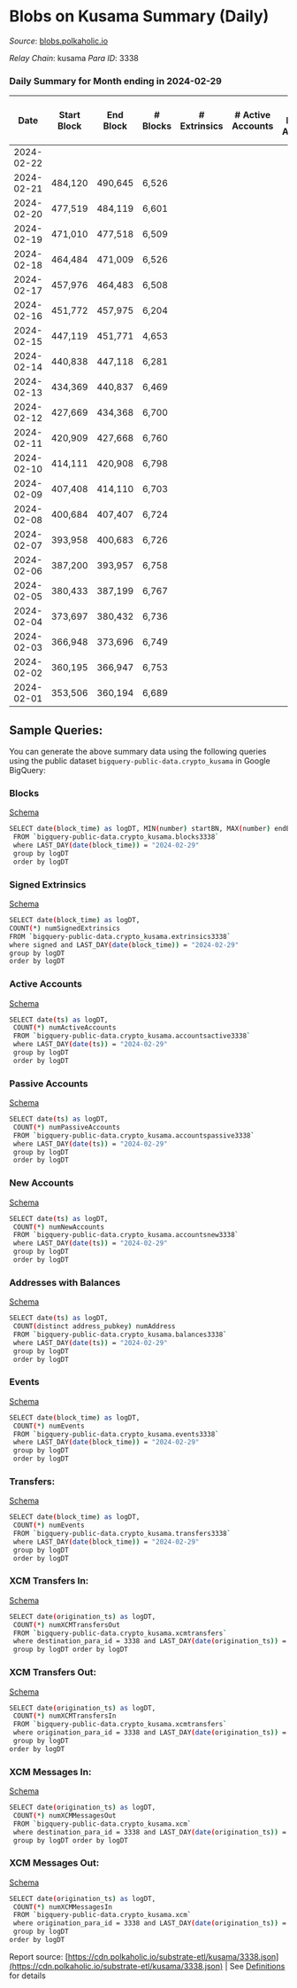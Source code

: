 # Blobs on Kusama Summary (Daily)

_Source_: [blobs.polkaholic.io](https://blobs.polkaholic.io)

*Relay Chain*: kusama
*Para ID*: 3338



### Daily Summary for Month ending in 2024-02-29


| Date    | Start Block | End Block | # Blocks | # Extrinsics | # Active Accounts | # Passive Accounts | # New Accounts | # Addresses | # Events  | # Transfers ($USD) | # XCM Transfers In ($USD) | # XCM Transfers Out ($USD) | # XCM In | # XCM Out | Issues |
|---------|-------------|-----------|----------|--------------|-------------------|--------------------|----------------|-------------|-----------|--------------------|---------------------------|----------------------------|----------|-----------|--------|
| 2024-02-22 |  |  |  |  |  |  |  |  |  |   |   |   |  |  |  |
| 2024-02-21 | 484,120 | 490,645 | 6,526 |  |  |  |  | 1 | 13,056 |   |   |   |  |  |  |
| 2024-02-20 | 477,519 | 484,119 | 6,601 |  |  |  |  | 1 | 13,205 |   |   |   |  |  |  |
| 2024-02-19 | 471,010 | 477,518 | 6,509 |  |  |  |  | 1 | 13,022 |   |   |   |  |  |  |
| 2024-02-18 | 464,484 | 471,009 | 6,526 |  |  |  |  | 1 | 13,055 |   |   |   |  |  |  |
| 2024-02-17 | 457,976 | 464,483 | 6,508 |  |  |  |  | 1 | 13,020 |   |   |   |  |  |  |
| 2024-02-16 | 451,772 | 457,975 | 6,204 |  |  |  |  | 1 | 12,412 |   |   |   |  |  |  |
| 2024-02-15 | 447,119 | 451,771 | 4,653 |  |  |  |  | 1 | 9,308 |   |   |   |  |  |  |
| 2024-02-14 | 440,838 | 447,118 | 6,281 |  |  |  |  | 1 | 12,566 |   |   |   |  |  |  |
| 2024-02-13 | 434,369 | 440,837 | 6,469 |  |  |  |  | 1 | 12,941 |   |   |   |  |  |  |
| 2024-02-12 | 427,669 | 434,368 | 6,700 |  |  |  |  | 1 | 13,404 |   |   |   |  |  |  |
| 2024-02-11 | 420,909 | 427,668 | 6,760 |  |  |  |  | 1 | 13,524 |   |   |   |  |  |  |
| 2024-02-10 | 414,111 | 420,908 | 6,798 |  |  |  |  | 1 | 13,599 |   |   |   |  |  |  |
| 2024-02-09 | 407,408 | 414,110 | 6,703 |  |  |  |  | 1 | 13,410 |   |   |   |  |  |  |
| 2024-02-08 | 400,684 | 407,407 | 6,724 |  |  |  |  | 1 | 13,452 |   |   |   |  |  |  |
| 2024-02-07 | 393,958 | 400,683 | 6,726 |  |  |  |  | 1 | 13,456 |   |   |   |  |  |  |
| 2024-02-06 | 387,200 | 393,957 | 6,758 |  |  |  |  | 1 | 13,519 |   |   |   |  |  |  |
| 2024-02-05 | 380,433 | 387,199 | 6,767 |  |  |  |  | 1 | 13,538 |   |   |   |  |  |  |
| 2024-02-04 | 373,697 | 380,432 | 6,736 |  |  |  |  | 1 | 13,476 |   |   |   |  |  |  |
| 2024-02-03 | 366,948 | 373,696 | 6,749 |  |  |  |  | 1 | 13,502 |   |   |   |  |  |  |
| 2024-02-02 | 360,195 | 366,947 | 6,753 |  |  |  |  | 1 | 13,509 |   |   |   |  |  |  |
| 2024-02-01 | 353,506 | 360,194 | 6,689 |  |  |  |  | 1 |  |   |   |   |  |  |  |

## Sample Queries:
You can generate the above summary data using the following queries using the public dataset `bigquery-public-data.crypto_kusama` in Google BigQuery:


### Blocks 

[Schema](https://github.com/colorfulnotion/substrate-etl/blob/main/schema/blocks.json)

```bash
SELECT date(block_time) as logDT, MIN(number) startBN, MAX(number) endBN, COUNT(*) numBlocks 
 FROM `bigquery-public-data.crypto_kusama.blocks3338`  
 where LAST_DAY(date(block_time)) = "2024-02-29" 
 group by logDT 
 order by logDT
```

### Signed Extrinsics 

[Schema](https://github.com/colorfulnotion/substrate-etl/blob/main/schema/extrinsics.json)

```bash
SELECT date(block_time) as logDT, 
COUNT(*) numSignedExtrinsics 
FROM `bigquery-public-data.crypto_kusama.extrinsics3338`  
where signed and LAST_DAY(date(block_time)) = "2024-02-29" 
group by logDT 
order by logDT
```

### Active Accounts 

[Schema](https://github.com/colorfulnotion/substrate-etl/blob/main/schema/accountsactive.json)

```bash
SELECT date(ts) as logDT, 
 COUNT(*) numActiveAccounts 
 FROM `bigquery-public-data.crypto_kusama.accountsactive3338` 
 where LAST_DAY(date(ts)) = "2024-02-29" 
 group by logDT 
 order by logDT
```

### Passive Accounts 

[Schema](https://github.com/colorfulnotion/substrate-etl/blob/main/schema/accountspassive.json)

```bash
SELECT date(ts) as logDT, 
 COUNT(*) numPassiveAccounts 
 FROM `bigquery-public-data.crypto_kusama.accountspassive3338` 
 where LAST_DAY(date(ts)) = "2024-02-29" 
 group by logDT 
 order by logDT
```

### New Accounts 

[Schema](https://github.com/colorfulnotion/substrate-etl/blob/main/schema/accountsnew.json)

```bash
SELECT date(ts) as logDT, 
 COUNT(*) numNewAccounts 
 FROM `bigquery-public-data.crypto_kusama.accountsnew3338` 
 where LAST_DAY(date(ts)) = "2024-02-29" 
 group by logDT
 order by logDT
```

### Addresses with Balances 

[Schema](https://github.com/colorfulnotion/substrate-etl/blob/main/schema/balances.json)

```bash
SELECT date(ts) as logDT,
 COUNT(distinct address_pubkey) numAddress 
 FROM `bigquery-public-data.crypto_kusama.balances3338` 
 where LAST_DAY(date(ts)) = "2024-02-29" 
 group by logDT 
 order by logDT
```

### Events 

[Schema](https://github.com/colorfulnotion/substrate-etl/blob/main/schema/events.json)

```bash
SELECT date(block_time) as logDT, 
 COUNT(*) numEvents 
 FROM `bigquery-public-data.crypto_kusama.events3338` 
 where LAST_DAY(date(block_time)) = "2024-02-29" 
 group by logDT 
 order by logDT
```

### Transfers:

[Schema](https://github.com/colorfulnotion/substrate-etl/blob/main/schema/transfers.json)

```bash
SELECT date(block_time) as logDT, 
 COUNT(*) numEvents 
 FROM `bigquery-public-data.crypto_kusama.transfers3338` 
 where LAST_DAY(date(block_time)) = "2024-02-29" 
 group by logDT 
 order by logDT
```

### XCM Transfers In: 

[Schema](https://github.com/colorfulnotion/substrate-etl/blob/main/schema/xcmtransfers.json)

```bash
SELECT date(origination_ts) as logDT, 
 COUNT(*) numXCMTransfersOut 
 FROM `bigquery-public-data.crypto_kusama.xcmtransfers` 
 where destination_para_id = 3338 and LAST_DAY(date(origination_ts)) = "2024-02-29" 
 group by logDT order by logDT
```

### XCM Transfers Out: 

[Schema](https://github.com/colorfulnotion/substrate-etl/blob/main/schema/xcmtransfers.json)

```bash
SELECT date(origination_ts) as logDT, 
 COUNT(*) numXCMTransfersIn 
 FROM `bigquery-public-data.crypto_kusama.xcmtransfers` 
 where origination_para_id = 3338 and LAST_DAY(date(origination_ts)) = "2024-02-29" 
 group by logDT 
order by logDT
```

### XCM Messages In: 

[Schema](https://github.com/colorfulnotion/substrate-etl/blob/main/schema/xcm.json)

```bash
SELECT date(origination_ts) as logDT, 
 COUNT(*) numXCMMessagesOut 
 FROM `bigquery-public-data.crypto_kusama.xcm` 
 where destination_para_id = 3338 and LAST_DAY(date(origination_ts)) = "2024-02-29" 
 group by logDT order by logDT
```

### XCM Messages Out: 

[Schema](https://github.com/colorfulnotion/substrate-etl/blob/main/schema/xcm.json)

```bash
SELECT date(origination_ts) as logDT, 
 COUNT(*) numXCMMessagesIn 
 FROM `bigquery-public-data.crypto_kusama.xcm` 
 where origination_para_id = 3338 and LAST_DAY(date(origination_ts)) = "2024-02-29" 
 group by logDT 
order by logDT
```


Report source: [https://cdn.polkaholic.io/substrate-etl/kusama/3338.json](https://cdn.polkaholic.io/substrate-etl/kusama/3338.json) | See [Definitions](/DEFINITIONS.md) for details
